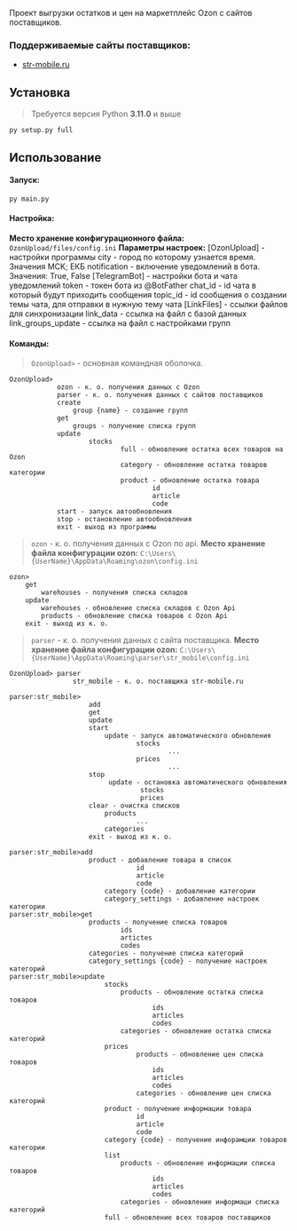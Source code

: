 Проект выгрузки остатков и цен на маркетплейс Ozon с сайтов поставщиков.

### Поддерживаемые сайты поставщиков:
- [str-mobile.ru](http://str-mobile.ru/)

## Установка
> Требуется версия Python **3.11.0** и выше

`py setup.py full`

## Использование
#### Запуск:
`py main.py`
#### Настройка:
**Место хранение конфигурационного файла:**
`OzonUpload/files/config.ini`
**Параметры настроек:**
[OzonUpload] - настройки программы
city - город по которому узнается время. Значения MCK; ЕКБ
notification - включение уведомлений в бота. Значения: True, False
[TelegramBot] - настройки бота и чата уведомлений
token - токен бота из @BotFather
chat_id - id чата в который будут приходить сообщения
topic_id - id сообщения о создании темы чата, для отправки в нужную тему чата
[LinkFiles] - ссылки файлов для синхронизации
link_data - ссылка на файл с базой данных
link_groups_update - ссылка на файл с настройками групп

#### Команды:
> `OzonUpload>` - основная командная оболочка.
```
OzonUpload>
			ozon - к. о. получения данных с Ozon
			parser - к. о. получения данных с сайтов поставщиков
			create
				group {name} - создание групп
			get 
				groups - получение списка групп
			update
					stocks 
							full - обновление остатка всех товаров на Ozon
							category - обновление остатка товаров категории
							product - обновление остатка товара
									id
									article
									code
			start - запуск автообновления
			stop - остановление автообновления
			exit - выход из программы
```

> `ozon` - к. о. получения данных с Ozon по api. 
> **Место хранение файла конфигурации ozon:**
> `C:\Users\{UserName}\AppData\Roaming\ozon\config.ini`
```
ozon>
	get
		warehouses - получения списка складов
	update
		warehouses - обновление списка складов с Ozon Api
		products - обновление списка товаров с Ozon Api
	exit - выход из к. о.
```

> `parser` - к. о. получения данных с сайта поставщика. **Место хранение файла конфигурации ozon:**
> `C:\Users\{UserName}\AppData\Roaming\parser\str_mobile\config.ini`

```
OzonUpload> parser
				str_mobile - к. о. поставщика str-mobile.ru

parser:str_mobile>
					add
					get
					update
					start
						update - запуск автоматического обновления
								stocks
										...
								prices
										...
					stop
						 update - остановка автоматического обновления
								 stocks
								 prices
					сlеаr - очистка списков
						products
								...
						categories 
					exit - выход из к. о. 
					
parser:str_mobile>add
					product - добавление товара в список
								id 
								article  
								code
						category {code} - добавление категории
						category_settings - добавление настроек категории				
parser:str_mobile>get 
					products - получение списка товаров
							ids 
							artictes
							codes
					categories - получение списка категорий
					category_settings {code} - получение настроек категорий
parser:str_mobile>update
						stocks
							products - обновление остатка списка товаров
									ids
									articles
									codes
							categories - обновление остатка списка категорий
						prices
								products - обновление цен списка товаров
									ids
									articles
									codes
								categories - обновление цен списка категорий
						product - получение информации товара
								id 
								article  
								code
						category {code} - получение инфорамции товаров категории
						list
							products - обновление информации списка товаров
									ids
									articles
									codes
							categories - обновление информаци списка категорий
						full - обновление всех товаров поставщиков
```